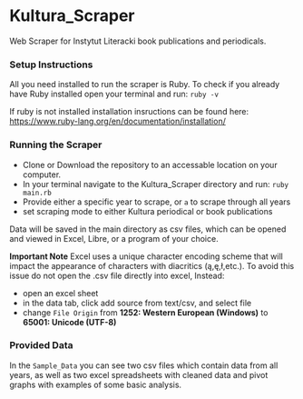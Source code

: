 # Kultura_Scraper
Web Scraper for Instytut Literacki book publications and periodicals.

### Setup Instructions
All you need installed to run the scraper is Ruby. To check if you already have Ruby installed
open your terminal and run: `ruby -v`

If ruby is not installed installation insructions can be found here:
https://www.ruby-lang.org/en/documentation/installation/

### Running the Scraper
* Clone or Download the repository to an accessable location on your computer. 
* In your terminal navigate to the Kultura_Scraper directory and run: `ruby main.rb`
* Provide either a specific year to scrape, or `a` to scrape through all years
* set scraping mode to either Kultura periodical or book publications

Data will be saved in the main directory as csv files, which can be opened and viewed in Excel, Libre, or a program of your choice.

**Important Note** Excel uses a unique character encoding scheme that will impact the appearance of characters with diacritics (ą,ę,ł,etc.). To avoid this issue do not open the .csv file directly into excel, Instead:

* open an excel sheet
* in the data tab, click add source from text/csv, and select file
* change `File Origin` from **1252: Western European (Windows)** to **65001: Unicode (UTF-8)**

### Provided Data
In the `Sample_Data` you can see two csv files which contain data from all years, as well as two excel spreadsheets with cleaned data and pivot graphs with examples of some basic analysis.
